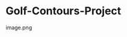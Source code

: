 # Golf-Contours-Project
image.png

<!-- Technologies Used -->
<!--------------------------------------->
<!-- Express 
     Connect-Livereload
     Dotenv
     Ejs
     Livereload
     Method-Override
     Mongoose -->

<!-- Installation Instructions -->
<!--------------------------------------->

<!-- User Stories -->
<!--------------------------------------->

<!-- WireFrames -->
<!--------------------------------------->

<!-- Unsolved problems -->
<!--------------------------------------->
<!-- Reviews wont post -->
<!-- Wont display my reviews page -->